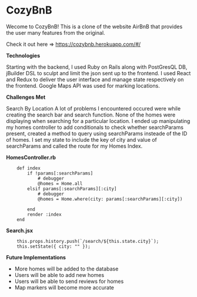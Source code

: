 # CozyBnB

Wecome to CozyBnB! This is a clone of the website AirBnB that provides the user many features from the original. 

Check it out here => https://cozybnb.herokuapp.com/#/

**Technologies**

Starting with the backend, I used Ruby on Rails along with  PostGresQL DB, jBuilder DSL to sculpt and limit the json sent up to the frontend. I used React and Redux to deliver the user interface and manage state respectively on the frontend. Google Maps API was used for marking locations. 


**Challenges Met**

Search By Location 
A lot of problems I encountered occured were while creating the search bar and search function. None of the homes were displaying when searching for a particular location. I ended up manipulating my homes controller to add conditionals to check whether searchParams present, created a method to query using searchParams insteade of the ID of homes. I set my state to include the key of city and value of searchParams and called the route for my Homes Index. 

**HomesController.rb**
```
    def index 
        if !params[:searchParams]   
            # debugger  
            @homes = Home.all    
        elsif params[:searchParams][:city]
            # debugger
            @homes = Home.where(city: params[:searchParams][:city])
            
        end
        render :index
    end
```

**Search.jsx**
```
    this.props.history.push(`/search/${this.state.city}`);
    this.setState({ city: "" });
```



**Future Implementations**

* More homes will be added to the database 
* Users will be able to add new homes 
* Users will be able to send reviews for homes 
* Map markers will become more accurate 


